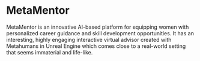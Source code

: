 # MetaMentor
MetaMentor is an innovative AI-based platform for equipping women with personalized career guidance and skill development opportunities. It has an interesting, highly engaging interactive virtual advisor created with Metahumans in Unreal Engine which comes close to a real-world setting that seems immaterial and life-like.
